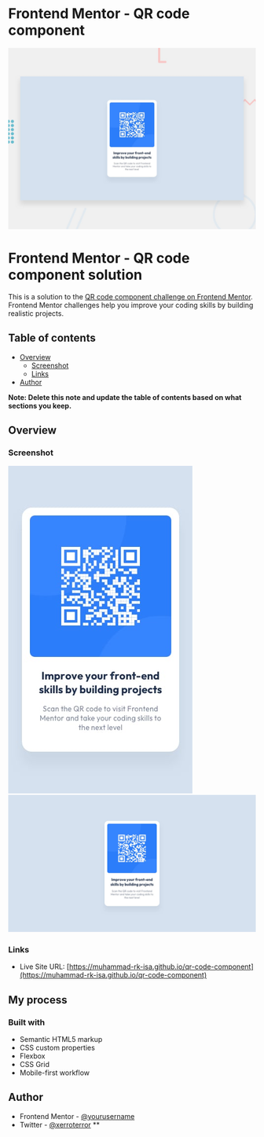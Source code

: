 # Frontend Mentor - QR code component

![Design preview for the QR code component coding challenge](./design/desktop-preview.jpg)
# Frontend Mentor - QR code component solution

This is a solution to the [QR code component challenge on Frontend Mentor](https://www.frontendmentor.io/challenges/qr-code-component-iux_sIO_H). Frontend Mentor challenges help you improve your coding skills by building realistic projects. 

## Table of contents

- [Overview](#overview)
  - [Screenshot](#screenshot)
  - [Links](#links)
- [Author](#author)


**Note: Delete this note and update the table of contents based on what sections you keep.**

## Overview

### Screenshot

![](./design/mobile-design.jpg)
![](./design/desktop-design.jpg)

### Links

- Live Site URL: [https://muhammad-rk-isa.github.io/qr-code-component](https://muhammad-rk-isa.github.io/qr-code-component)

## My process

### Built with

- Semantic HTML5 markup
- CSS custom properties
- Flexbox
- CSS Grid
- Mobile-first workflow

## Author

- Frontend Mentor - [@yourusername](https://www.frontendmentor.io/profile/Muhammad-RK-Isa)
- Twitter - [@xerroterror](https://www.twitter.com/xerroterror)
**
